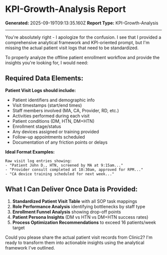 # KPI-Growth-Analysis Report

**Generated:** 2025-09-19T09:13:35.160Z
**Report Type:** KPI-Growth-Analysis

---

You're absolutely right - I apologize for the confusion. I see that I provided a comprehensive analytical framework and KPI-oriented prompt, but I'm missing the actual patient visit logs that need to be standardized.

To properly analyze the offline patient enrollment workflow and provide the insights you're looking for, I would need:

## Required Data Elements:

**Patient Visit Logs should include:**
- Patient identifiers and demographic info
- Visit timestamps (start/end times)
- Staff members involved (MA, CA, Provider, RD, etc.)
- Activities performed during each visit
- Patient conditions (DM, HTN, DM+HTN)
- Enrollment stage/status
- Any devices assigned or training provided
- Follow-up appointments scheduled
- Documentation of any friction points or delays

**Ideal Format Examples:**
```
Raw visit log entries showing:
- "Patient John D., HTN, screened by MA at 9:15am..."
- "Provider consult completed at 10:30am, approved for RPM..."
- "CA device training scheduled for next week..."
```

## What I Can Deliver Once Data is Provided:

1. **Standardized Patient Visit Table** with all SOP task mappings
2. **Role Performance Analysis** identifying bottlenecks by staff type
3. **Enrollment Funnel Analysis** showing drop-off points
4. **Patient Persona Insights** (DM vs HTN vs DM+HTN success rates)
5. **Process Optimization Recommendations** to exceed 16 patients/week target

Could you please share the actual patient visit records from Clinic2? I'm ready to transform them into actionable insights using the analytical framework I've outlined.
